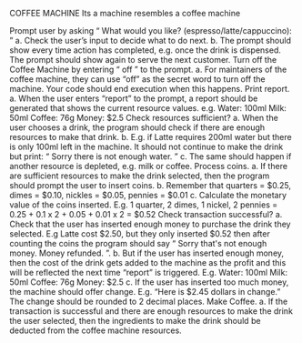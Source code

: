 COFFEE MACHINE
Its a machine resembles a coffee machine

Prompt user by asking “ What would you like? (espresso/latte/cappuccino): ” a. Check the user’s input to decide what to do next. b. The prompt should show every time action has completed, e.g. once the drink is dispensed. The prompt should show again to serve the next customer.
Turn off the Coffee Machine by entering “ off ” to the prompt. a. For maintainers of the coffee machine, they can use “off” as the secret word to turn off the machine. Your code should end execution when this happens.
Print report. a. When the user enters “report” to the prompt, a report should be generated that shows the current resource values. e.g. Water: 100ml Milk: 50ml Coffee: 76g Money: $2.5
Check resources sufficient? a. When the user chooses a drink, the program should check if there are enough resources to make that drink. b. E.g. if Latte requires 200ml water but there is only 100ml left in the machine. It should not continue to make the drink but print: “ Sorry there is not enough water. ” c. The same should happen if another resource is depleted, e.g. milk or coffee.
Process coins. a. If there are sufficient resources to make the drink selected, then the program should prompt the user to insert coins. b. Remember that quarters = $0.25, dimes = $0.10, nickles = $0.05, pennies = $0.01 c. Calculate the monetary value of the coins inserted. E.g. 1 quarter, 2 dimes, 1 nickel, 2 pennies = 0.25 + 0.1 x 2 + 0.05 + 0.01 x 2 = $0.52
Check transaction successful? a. Check that the user has inserted enough money to purchase the drink they selected. E.g Latte cost $2.50, but they only inserted $0.52 then after counting the coins the program should say “ Sorry that's not enough money. Money refunded. ”. b. But if the user has inserted enough money, then the cost of the drink gets added to the machine as the profit and this will be reflected the next time “report” is triggered. E.g. Water: 100ml Milk: 50ml Coffee: 76g Money: $2.5 c. If the user has inserted too much money, the machine should offer change. E.g. “Here is $2.45 dollars in change.” The change should be rounded to 2 decimal places.
Make Coffee. a. If the transaction is successful and there are enough resources to make the drink the user selected, then the ingredients to make the drink should be deducted from the coffee machine resources.
